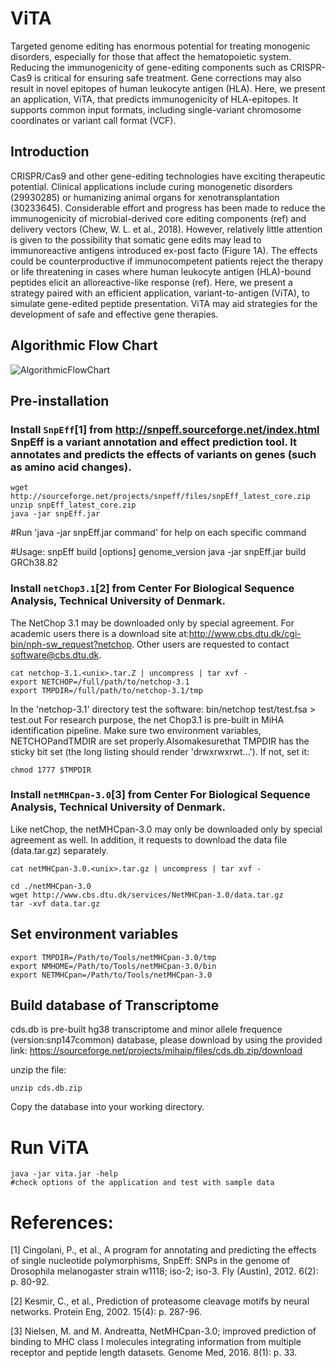 # ViTA
Targeted genome editing has enormous potential for treating monogenic disorders, especially for those that affect the hematopoietic system. Reducing the immunogenicity of gene-editing components such as CRISPR-Cas9 is critical for ensuring safe treatment. Gene corrections may also result in novel epitopes of human leukocyte antigen (HLA). Here, we present an application, ViTA, that predicts immunogenicity of HLA-epitopes. 
It supports common input formats, including single-variant chromosome coordinates or variant call format (VCF).
## Introduction
CRISPR/Cas9 and other gene-editing technologies have exciting therapeutic potential. Clinical applications include curing monogenetic disorders (29930285) or humanizing animal organs for xenotransplantation (30233645). Considerable effort and progress has been made to reduce the immunogenicity of microbial-derived core editing components (ref) and delivery vectors (Chew, W. L. et al., 2018). However, relatively little attention is given to the possibility that somatic gene edits may lead to immunoreactive antigens introduced ex-post facto (Figure 1A). The effects could be counterproductive if immunocompetent patients reject the therapy or life threatening in cases where human leukocyte antigen (HLA)-bound peptides elicit an alloreactive-like response (ref). Here, we present a strategy paired with an efficient application, variant-to-antigen (ViTA), to simulate gene-edited peptide presentation. ViTA may aid strategies for the development of safe and effective gene therapies.
## Algorithmic Flow Chart  

![AlgorithmicFlowChart](https://github.com/wwang-nmdp/ViTA/blob/master/doc/image/AlgorithmicFlowChart.png)

## Pre-installation

### Install `SnpEff`[1] from http://snpeff.sourceforge.net/index.html  SnpEff is a variant annotation and effect prediction tool. It annotates and predicts the effects of variants on genes (such as amino acid changes).

```unix 
wget http://sourceforge.net/projects/snpeff/files/snpEff_latest_core.zip
unzip snpEff_latest_core.zip
java -jar snpEff.jar
```
#Run 'java -jar snpEff.jar command' for help on each specific command

#Usage: snpEff build [options] genome_version
java -jar snpEff.jar build GRCh38.82
### Install `netChop3.1`[2] from Center For Biological Sequence Analysis, Technical University of Denmark.
   The NetChop 3.1 may be downloaded only by special agreement.  For academic users there is a download site at:http://www.cbs.dtu.dk/cgi-bin/nph-sw_request?netchop. Other users are requested to contact   software@cbs.dtu.dk.   

```unix 
cat netchop-3.1.<unix>.tar.Z | uncompress | tar xvf -
export NETCHOP=/full/path/to/netchop-3.1
export TMPDIR=/full/path/to/netchop-3.1/tmp
```

In the 'netchop-3.1' directory test the software:
bin/netchop test/test.fsa > test.out
  For research purpose, the net Chop3.1 is pre-built in MiHA identification pipeline. Make sure two environment variables, NETCHOPandTMDIR are set properly.Alsomakesurethat TMPDIR has the sticky bit set (the long listing should render 'drwxrwxrwt...'). If not, set it:

```unix 
chmod 1777 $TMPDIR
```
### Install `netMHCpan-3.0`[3] from Center For Biological Sequence Analysis, Technical University of Denmark.
Like netChop, the netMHCpan-3.0 may only be downloaded only by special agreement as well. In addition, it requests to download the data file (data.tar.gz) separately.

```unix 
cat netMHCpan-3.0.<unix>.tar.gz | uncompress | tar xvf -

cd ./netMHCpan-3.0
wget http://www.cbs.dtu.dk/services/NetMHCpan-3.0/data.tar.gz
tar -xvf data.tar.gz
```




## Set environment variables

```unix 
export TMPDIR=/Path/to/Tools/netMHCpan-3.0/tmp
export NMHOME=/Path/to/Tools/netMHCpan-3.0/bin
export NETMHCpan=/Path/to/Tools/netMHCpan-3.0
```


## Build database of Transcriptome 


cds.db is pre-built hg38 transcriptome and minor allele frequence (version:snp147common) database, please download by using the provided link: https://sourceforge.net/projects/mihaip/files/cds.db.zip/download

unzip the file:
```unix
unzip cds.db.zip
```
Copy the database into your working directory.

# Run ViTA

```unix
java -jar vita.jar -help
#check options of the application and test with sample data
```
# References:


[1]	Cingolani, P., et al., A program for annotating and predicting the effects of single nucleotide polymorphisms, SnpEff: SNPs in the genome of Drosophila melanogaster strain w1118; iso-2; iso-3. Fly (Austin), 2012. 6(2): p. 80-92.


[2]	Kesmir, C., et al., Prediction of proteasome cleavage motifs by neural networks. Protein Eng, 2002. 15(4): p. 287-96.


[3]	Nielsen, M. and M. Andreatta, NetMHCpan-3.0; improved prediction of binding to MHC class I molecules integrating information from multiple receptor and peptide length datasets. Genome Med, 2016. 8(1): p. 33.
